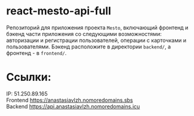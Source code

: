 # react-mesto-api-full
Репозиторий для приложения проекта `Mesto`, включающий фронтенд и бэкенд части приложения со следующими возможностями: авторизации и регистрации пользователей, операции с карточками и пользователями. Бэкенд расположите в директории `backend/`, а фронтенд - в `frontend/`. 
  
# Ссылки:
IP: 51.250.89.165  
Frontend https://anastasiavlzh.nomoredomains.sbs  
Backend https://api.anastasiavlzh.nomoredomains.icu  

